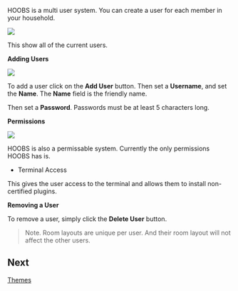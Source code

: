 HOOBS is a multi user system. You can create a user for each member in your household.

![](https://raw.githubusercontent.com/hoobs-org/HOOBS/master/docs/users/users.png)

This show all of the current users.

**Adding Users**

![](https://raw.githubusercontent.com/hoobs-org/HOOBS/master/docs/users/add-user.png)

To add a user click on the **Add User** button. Then set a **Username**, and set the **Name**. The **Name** field is the friendly name.

Then set a **Password**. Passwords must be at least 5 characters long.

**Permissions**

![](https://raw.githubusercontent.com/hoobs-org/HOOBS/master/docs/users/permissions.png)

HOOBS is also a permissable system. Currently the only permissions HOOBS has is.

* Terminal Access

This gives the user access to the terminal and allows them to install non-certified plugins.

**Removing a User**

To remove a user, simply click the **Delete User** button.

> Note. Room layouts are unique per user. And their room layout will not affect the other users.

## Next
[Themes](5e76454fe87d1e02b6c19d45)
